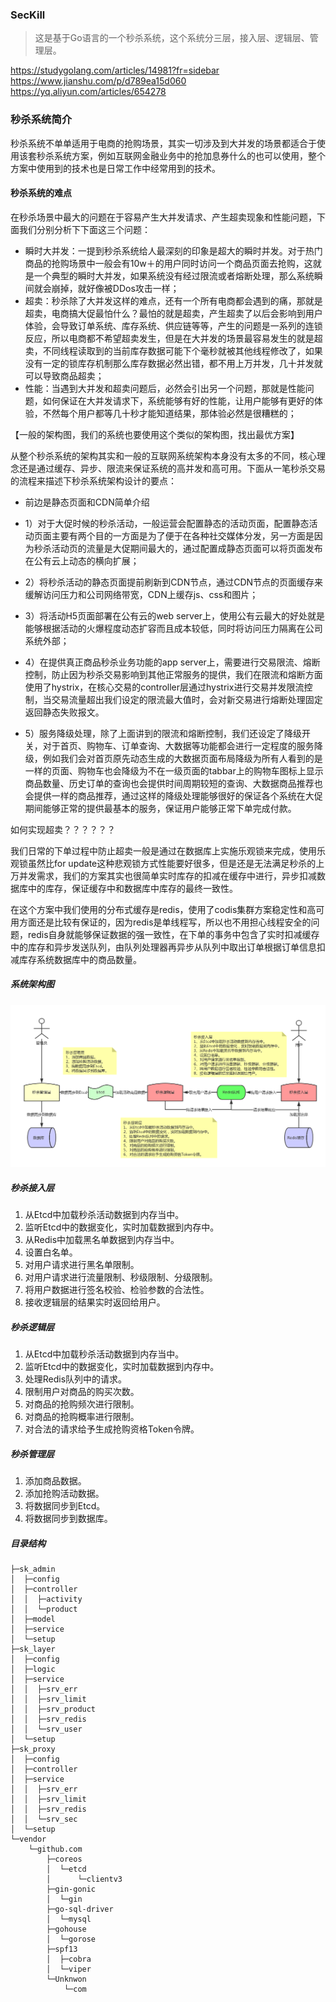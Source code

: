 ### SecKill
> 这是基于Go语言的一个秒杀系统，这个系统分三层，接入层、逻辑层、管理层。


https://studygolang.com/articles/14981?fr=sidebar
https://www.jianshu.com/p/d789ea15d060
https://yq.aliyun.com/articles/654278


### 秒杀系统简介

秒杀系统不单单适用于电商的抢购场景，其实一切涉及到大并发的场景都适合于使用该套秒杀系统方案，例如互联网金融业务中的抢加息券什么的也可以使用，整个方案中使用到的技术也是日常工作中经常用到的技术。

#### 秒杀系统的难点

在秒杀场景中最大的问题在于容易产生大并发请求、产生超卖现象和性能问题，下面我们分别分析下下面这三个问题：

- 瞬时大并发：一提到秒杀系统给人最深刻的印象是超大的瞬时并发。对于热门商品的抢购场景中一般会有10w＋的用户同时访问一个商品页面去抢购，这就是一个典型的瞬时大并发，如果系统没有经过限流或者熔断处理，那么系统瞬间就会崩掉，就好像被DDos攻击一样；
- 超卖：秒杀除了大并发这样的难点，还有一个所有电商都会遇到的痛，那就是超卖，电商搞大促最怕什么？最怕的就是超卖，产生超卖了以后会影响到用户体验，会导致订单系统、库存系统、供应链等等，产生的问题是一系列的连锁反应，所以电商都不希望超卖发生，但是在大并发的场景最容易发生的就是超卖，不同线程读取到的当前库存数据可能下个毫秒就被其他线程修改了，如果没有一定的锁库存机制那么库存数据必然出错，都不用上万并发，几十并发就可以导致商品超卖；
- 性能：当遇到大并发和超卖问题后，必然会引出另一个问题，那就是性能问题，如何保证在大并发请求下，系统能够有好的性能，让用户能够有更好的体验，不然每个用户都等几十秒才能知道结果，那体验必然是很糟糕的；


【一般的架构图，我们的系统也要使用这个类似的架构图，找出最优方案】

从整个秒杀系统的架构其实和一般的互联网系统架构本身没有太多的不同，核心理念还是通过缓存、异步、限流来保证系统的高并发和高可用。下面从一笔秒杀交易的流程来描述下秒杀系统架构设计的要点：

- 前边是静态页面和CDN简单介绍
- 1）对于大促时候的秒杀活动，一般运营会配置静态的活动页面，配置静态活动页面主要有两个目的一方面是为了便于在各种社交媒体分发，另一方面是因为秒杀活动页的流量是大促期间最大的，通过配置成静态页面可以将页面发布在公有云上动态的横向扩展；
- 2）将秒杀活动的静态页面提前刷新到CDN节点，通过CDN节点的页面缓存来缓解访问压力和公司网络带宽，CDN上缓存js、css和图片；

- 3）将活动H5页面部署在公有云的web server上，使用公有云最大的好处就是能够根据活动的火爆程度动态扩容而且成本较低，同时将访问压力隔离在公司系统外部；

- 4）在提供真正商品秒杀业务功能的app server上，需要进行交易限流、熔断控制，防止因为秒杀交易影响到其他正常服务的提供，我们在限流和熔断方面使用了hystrix，在核心交易的controller层通过hystrix进行交易并发限流控制，当交易流量超出我们设定的限流最大值时，会对新交易进行熔断处理固定返回静态失败报文。


- 5）服务降级处理，除了上面讲到的限流和熔断控制，我们还设定了降级开关，对于首页、购物车、订单查询、大数据等功能都会进行一定程度的服务降级，例如我们会对首页原先动态生成的大数据页面布局降级为所有人看到的是一样的页面、购物车也会降级为不在一级页面的tabbar上的购物车图标上显示商品数量、历史订单的查询也会提供时间周期较短的查询、大数据商品推荐也会提供一样的商品推荐，通过这样的降级处理能够很好的保证各个系统在大促期间能够正常的提供最基本的服务，保证用户能够正常下单完成付款。

如何实现超卖？？？？？？


我们日常的下单过程中防止超卖一般是通过在数据库上实施乐观锁来完成，使用乐观锁虽然比for update这种悲观锁方式性能要好很多，但是还是无法满足秒杀的上万并发需求，我们的方案其实也很简单实时库存的扣减在缓存中进行，异步扣减数据库中的库存，保证缓存中和数据库中库存的最终一致性。


在这个方案中我们使用的分布式缓存是redis，使用了codis集群方案稳定性和高可用方面还是比较有保证的，因为redis是单线程写，所以也不用担心线程安全的问题，redis自身就能够保证数据的强一致性，在下单的事务中包含了实时扣减缓存中的库存和异步发送队列，由队列处理器再异步从队列中取出订单根据订单信息扣减库存系统数据库中的商品数量。

















##### 系统架构图
![image](https://github.com/BlueSimle/SecKill/blob/master/framework.png)

##### 秒杀接入层
1. 从Etcd中加载秒杀活动数据到内存当中。
2. 监听Etcd中的数据变化，实时加载数据到内存中。
3. 从Redis中加载黑名单数据到内存当中。
4. 设置白名单。
5. 对用户请求进行黑名单限制。
6. 对用户请求进行流量限制、秒级限制、分级限制。
7. 将用户数据进行签名校验、检验参数的合法性。
8. 接收逻辑层的结果实时返回给用户。


##### 秒杀逻辑层
1. 从Etcd中加载秒杀活动数据到内存当中。
2. 监听Etcd中的数据变化，实时加载数据到内存中。
3. 处理Redis队列中的请求。
4. 限制用户对商品的购买次数。
5. 对商品的抢购频次进行限制。
5. 对商品的抢购概率进行限制。
6. 对合法的请求给予生成抢购资格Token令牌。

##### 秒杀管理层
1. 添加商品数据。
2. 添加抢购活动数据。
3. 将数据同步到Etcd。
4. 将数据同步到数据库。


##### 目录结构
```
├─sk_admin
│  ├─config
│  ├─controller
│  │  ├─activity
│  │  └─product
│  ├─model
│  ├─service
│  └─setup
├─sk_layer
│  ├─config
│  ├─logic
│  ├─service
│  │  ├─srv_err
│  │  ├─srv_limit
│  │  ├─srv_product
│  │  ├─srv_redis
│  │  └─srv_user
│  └─setup
├─sk_proxy
│  ├─config
│  ├─controller
│  ├─service
│  │  ├─srv_err
│  │  ├─srv_limit
│  │  ├─srv_redis
│  │  └─srv_sec
│  └─setup
└─vendor
    └─github.com
        ├─coreos
        │  └─etcd
        │      └─clientv3
        ├─gin-gonic
        │  └─gin
        ├─go-sql-driver
        │  └─mysql
        ├─gohouse
        │  └─gorose
        ├─spf13
        │  ├─cobra
        │  └─viper
        └─Unknwon
            └─com
```